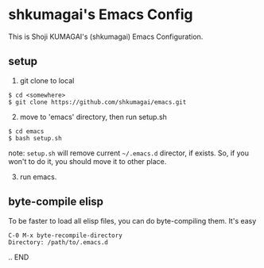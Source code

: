 # shkumagai's Emacs Config

This is Shoji KUMAGAI's (shkumagai) Emacs Configuration.


## setup

1. git clone to local

```
$ cd <somewhere>
$ git clone https://github.com/shkumagai/emacs.git
```

2. move to 'emacs' directory, then run setup.sh

```
$ cd emacs
$ bash setup.sh
```

note:
``setup.sh`` will remove current ``~/.emacs.d`` director, if exists.
So, if you won't to do it, you should move it to other place.

3. run emacs.


## byte-compile elisp

To be faster to load all elisp files, you can do byte-compiling them.
It's easy

```
C-0 M-x byte-recompile-directory
Directory: /path/to/.emacs.d
```

.. END

